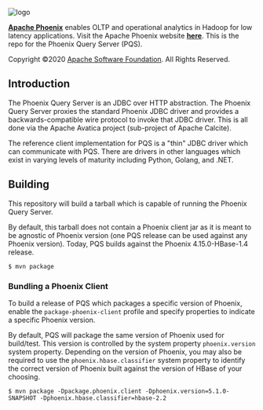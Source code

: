 <!--
Licensed to the Apache Software Foundation (ASF) under one or more
contributor license agreements.  See the NOTICE file distributed with
this work for additional information regarding copyright ownership.
The ASF licenses this file to You under the Apache License, Version 2.0
(the "License"); you may not use this file except in compliance with
the License.  You may obtain a copy of the License at

http://www.apache.org/licenses/LICENSE-2.0

Unless required by applicable law or agreed to in writing, software
distributed under the License is distributed on an "AS IS" BASIS,
WITHOUT WARRANTIES OR CONDITIONS OF ANY KIND, either express or implied.
See the License for the specific language governing permissions and
limitations under the License.
-->

![logo](https://phoenix.apache.org/images/phoenix-logo-small.png)

<b>[Apache Phoenix](http://phoenix.apache.org/)</b> enables OLTP and operational analytics in Hadoop for low latency applications. Visit the Apache Phoenix website <b>[here](http://phoenix.apache.org/)</b>. This is the repo for the Phoenix Query Server (PQS).

Copyright ©2020 [Apache Software Foundation](http://www.apache.org/). All Rights Reserved.

## Introduction

The Phoenix Query Server is an JDBC over HTTP abstraction. The Phoenix Query Server proxies the standard
Phoenix JDBC driver and provides a backwards-compatible wire protocol to invoke that JDBC driver. This is
all done via the Apache Avatica project (sub-project of Apache Calcite).

The reference client implementation for PQS is a "thin" JDBC driver which can communicate with PQS. There
are drivers in other languages which exist in varying levels of maturity including Python, Golang, and .NET.

## Building

This repository will build a tarball which is capable of running the Phoenix Query Server.

By default, this tarball does not contain a Phoenix client jar as it is meant to be agnostic
of Phoenix version (one PQS release can be used against any Phoenix version). Today, PQS builds against
the Phoenix 4.15.0-HBase-1.4 release.

```
$ mvn package
```

### Bundling a Phoenix Client

To build a release of PQS which packages a specific version of Phoenix, enable the `package-phoenix-client` profile
and specify properties to indicate a specific Phoenix version.

By default, PQS will package the same version of Phoenix used for build/test. This version is controlled by the system
property `phoenix.version` system property. Depending on the version of Phoenix, you may also be required to
use the `phoenix.hbase.classifier` system property to identify the correct version of Phoenix built against
the version of HBase of your choosing.

```
$ mvn package -Dpackage.phoenix.client -Dphoenix.version=5.1.0-SNAPSHOT -Dphoenix.hbase.classifier=hbase-2.2
```
